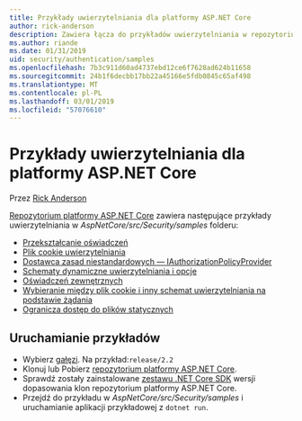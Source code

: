 ```yaml
---
title: Przykłady uwierzytelniania dla platformy ASP.NET Core
author: rick-anderson
description: Zawiera łącza do przykładów uwierzytelniania w repozytorium platformy ASP.NET Core.
ms.author: riande
ms.date: 01/31/2019
uid: security/authentication/samples
ms.openlocfilehash: 7b3c911d60ad4737ebd12ce6f7628ad624b11658
ms.sourcegitcommit: 24b1f6decbb17bb22a45166e5fdb0845c65af498
ms.translationtype: MT
ms.contentlocale: pl-PL
ms.lasthandoff: 03/01/2019
ms.locfileid: "57076610"
---
```

# <a name="authentication-samples-for-aspnet-core"></a>Przykłady uwierzytelniania dla platformy ASP.NET Core

Przez [Rick Anderson](https://twitter.com/RickAndMSFT)

[Repozytorium platformy ASP.NET Core](https://github.com/aspnet/AspNetCore) zawiera następujące przykłady uwierzytelniania w *AspNetCore/src/Security/samples* folderu:

* [Przekształcanie oświadczeń](https://github.com/aspnet/AspNetCore/tree/release/2.2/src/Security/samples/ClaimsTransformation)
* [Plik cookie uwierzytelniania](https://github.com/aspnet/AspNetCore/tree/release/2.2/src/Security/samples/Cookies)
* [Dostawca zasad niestandardowych — IAuthorizationPolicyProvider](https://github.com/aspnet/AspNetCore/tree/release/2.2/src/Security/samples/CustomPolicyProvider)
* [Schematy dynamiczne uwierzytelniania i opcje](https://github.com/aspnet/AspNetCore/tree/release/2.2/src/Security/samples/DynamicSchemes)
* [Oświadczeń zewnętrznych](https://github.com/aspnet/AspNetCore/tree/release/2.2/src/Security/samples/Identity.ExternalClaims)
* [Wybieranie między plik cookie i inny schemat uwierzytelniania na podstawie żądania](https://github.com/aspnet/AspNetCore/tree/release/2.2/src/Security/samples/PathSchemeSelection)
* [Ogranicza dostęp do plików statycznych](https://github.com/aspnet/AspNetCore/tree/release/2.2/src/Security/samples/StaticFilesAuth)

## <a name="run-the-samples"></a>Uruchamianie przykładów

* Wybierz [gałęzi](https://github.com/aspnet/AspNetCore). Na przykład:`release/2.2`
* Klonuj lub Pobierz [repozytorium platformy ASP.NET Core](https://github.com/aspnet/AspNetCore).
* Sprawdź zostały zainstalowane [zestawu .NET Core SDK](https://www.microsoft.com/net/download/all) wersji dopasowania klon repozytorium platformy ASP.NET Core.
* Przejdź do przykładu w *AspNetCore/src/Security/samples* i uruchamianie aplikacji przykładowej z `dotnet run`.

